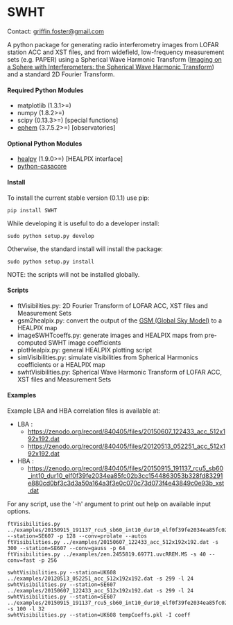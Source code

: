 SWHT
===
  
Contact: griffin.foster@gmail.com  

A python package for generating radio interferometry images from LOFAR station ACC and XST files, and from widefield, low-frequency measurement sets (e.g. PAPER) using a Spherical Wave Harmonic Transform ([Imaging on a Sphere with Interferometers: the Spherical Wave Harmonic Transform](http://arxiv.org/abs/1504.04485)) and a standard 2D Fourier Transform.

#### Required Python Modules

* matplotlib (1.3.1>=)
* numpy (1.8.2>=)
* scipy (0.13.3>=) [special functions]
* [ephem](http://rhodesmill.org/pyephem/) (3.7.5.2>=) [observatories]

#### Optional Python Modules

* [healpy](https://healpy.readthedocs.org/en/latest/) (1.9.0>=) [HEALPIX interface]
* [python-casacore](https://github.com/casacore/python-casacore)

#### Install

To install the current stable version (0.1.1) use pip:

```
pip install SWHT
```

While developing it is useful to do a developer install:

```
sudo python setup.py develop
```

Otherwise, the standard install will install the package:

```
sudo python setup.py install  
```

NOTE: the scripts will not be installed globally.

#### Scripts

* ftVisibilities.py: 2D Fourier Transform of LOFAR ACC, XST files and Measurement Sets  
* gsm2healpix.py: convert the output of the [GSM (Global Sky Model)](http://space.mit.edu/~angelica/gsm/index.html) to a HEALPIX map
* imageSWHTcoeffs.py: generate images and HEALPIX maps from pre-computed SWHT image coefficients  
* plotHealpix.py: general HEALPIX plotting script
* simVisibilities.py: simulate visibilities from Spherical Harmonics coefficients or a HEALPIX map
* swhtVisibilities.py: Spherical Wave Harmonic Transform of LOFAR ACC, XST files and Measurement Sets  

#### Examples

Example LBA and HBA correlation files is available at:  

* LBA :
	* https://zenodo.org/record/840405/files/20150607_122433_acc_512x192x192.dat
	* https://zenodo.org/record/840405/files/20120513_052251_acc_512x192x192.dat
* HBA :
	* https://zenodo.org/record/840405/files/20150915_191137_rcu5_sb60_int10_dur10_elf0f39fe2034ea85fc02b3cc1544863053b328fd83291e880cd0bf3c3d3a50a164a3f3e0c070c73d073f4e43849c0e93b_xst.dat

For any script, use the '-h' argument to print out help on available input options.

```
ftVisibilities.py ../examples/20150915_191137_rcu5_sb60_int10_dur10_elf0f39fe2034ea85fc02b3cc1544863053b328fd83291e880cd0bf3c3d3a50a164a3f3e0c070c73d073f4e43849c0e93b_xst.dat --station=SE607 -p 128 --conv=prolate --autos
ftVisibilities.py ../examples/20150607_122433_acc_512x192x192.dat -s 300 --station=SE607 --conv=gauss -p 64
ftVisibilities.py ../examples/zen.2455819.69771.uvcRREM.MS -s 40 --conv=fast -p 256

swhtVisibilities.py --station=UK608 ../examples/20120513_052251_acc_512x192x192.dat -s 299 -l 24
swhtVisibilities.py --station=SE607 ../examples/20150607_122433_acc_512x192x192.dat -s 299 -l 24
swhtVisibilities.py --station=SE607 ../examples/20150915_191137_rcu5_sb60_int10_dur10_elf0f39fe2034ea85fc02b3cc1544863053b328fd83291e880cd0bf3c3d3a50a164a3f3e0c070c73d073f4e43849c0e93b_xst.dat -s 100 -l 32
swhtVisibilities.py --station=UK608 tempCoeffs.pkl -I coeff
```
